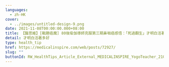 ```yaml
---
languages:
  - zh-HK
cover:
  - ../images/untitled-design-9.png
date: 2021-11-08T00:00:00.000+08:00
title: 【醫思維】[戰勝癌魔] 80後瑜伽導師克服第三期鼻咽癌感悟：「死過翻生」才明白活著多好
detail: 才明白活著多好
type: health_tip
href: https://medicalinspire.com/web/posts/72927/
slug: ""
buttonId: RW_HealthTips_Article_External_MEDICALINSPIRE_YogoTeacher_210811
---
```

